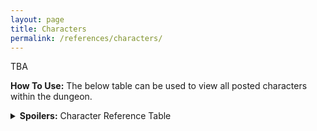 ```yaml
---
layout: page
title: Characters
permalink: /references/characters/
---
```


TBA

**How To Use:** The below table can be used to view all posted characters within the dungeon.

<details><summary><b>Spoilers:</b> Character Reference Table</summary>
&nbsp;

| Character ID | Character | Description | Post |
|:--------| :--- | :--- | :--- |
| - | - | - | - |

</details>
&nbsp;
